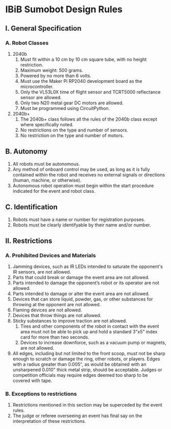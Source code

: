 # IBiB Sumobot Design Rules

## I. General Specification

### A. Robot Classes

1. 2040b
    1. Must fit within a 10 cm by 10 cm square tube, with no height restriction.
    2. Maximum weight: 500 grams.
    3. Powered by no more than 6 volts.
    4. Must use the Maker Pi RP2040 development board as the microcontroller.
    5. Only the VL53L0X time of flight sensor and TCRT5000 reflectance sensor are allowed.
    6. Only two N20 metal gear DC motors are allowed.
    7. Must be programmed using CircuitPython.
2. 2040b+
    1. The 2040b+ class follows all the rules of the 2040b class except where specifically noted.
    2. No restrictions on the type and number of sensors.
    3. No restriction on the type and number of motors.

## B. Autonomy

1. All robots must be autonomous.
2. Any method of onboard control may be used, as long as it is fully contained within the robot and receives no external signals or directions (human, machine, or otherwise).
3. Autonomous robot operation must begin within the start procedure indicated for the event and robot class.

## C. Identification

1. Robots must have a name or number for registration purposes.
2. Robots must be clearly identifyable by their name and/or number.

## II. Restrictions

### A. Prohibited Devices and Materials

1. Jamming devices, such as IR LEDs intended to saturate the opponent's IR sensors, are not allowed.
2. Parts that could break or damage the event area are not allowed.
3. Parts intended to damage the opponent’s robot or its operator are not allowed. 
4. Parts intended to damage or alter the event area are not allowed.
5. Devices that can store liquid, powder, gas, or other substances for throwing at the opponent are not allowed.
6. Flaming devices are not allowed.
7. Devices that throw things are not allowed.
8. Sticky substances to improve traction are not allowed.
    1. Tires and other components of the robot in contact with the event area must not be able to pick up and hold a standard 3"x5" index card for more than two seconds.
    2. Devices to increase downforce, such as a vacuum pump or magnets, are not allowed.
9. All edges, including but not limited to the front scoop, must not be sharp enough to scratch or damage the ring, other robots, or players. Edges with a radius greater than 0.005", as would be obtained with an unsharpened 0.010" thick metal strip, should be acceptable. Judges or competition officials may require edges deemed too sharp to be covered with tape.

### B. Exceptions to restrictions

1. Restrictions mentioned in this section may be superceded by the event rules.
2. The judge or referee overseeing an event has final say on the interpretation of these restrictions.
